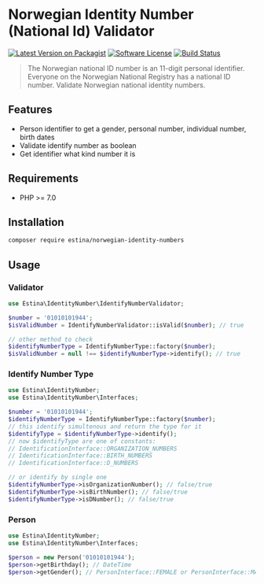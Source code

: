 # Norwegian Identity Number (National Id) Validator

[![Latest Version on Packagist][ico-version]][link-packagist]
[![Software License][ico-license]](LICENSE.md)
[![Build Status][ico-travis]][link-travis]

> The Norwegian national ID number is an 11-digit personal identifier. Everyone on the Norwegian National Registry has a national ID number.
> Validate Norwegian national identity numbers.

## Features

 - Person identifier to get a gender, personal number, individual number, birth dates
 - Validate identify number as boolean
 - Get identifier what kind number it is

## Requirements

 - PHP >= 7.0

## Installation

```sh
composer require estina/norwegian-identity-numbers
```

## Usage

### Validator

```php
use Estina\IdentityNumber\IdentifyNumberValidator;

$number = '01010101944';
$isValidNumber = IdentifyNumberValidator::isValid($number); // true

// other method to check
$identifyNumberType = IdentifyNumberType::factory($number);
$isValidNumber = null !== $identifyNumberType->identify(); // true
```

### Identify Number Type

```php
use Estina\IdentityNumber;
use Estina\IdentityNumber\Interfaces;

$number = '01010101944';
$identifyNumberType = IdentifyNumberType::factory($number);
// this identify simultenous and return the type for it
$identifyType = $identifyNumberType->identify();
// now $identifyType are one of constants:
// IdentificationInterface::ORGANIZATION_NUMBERS
// IdentificationInterface::BIRTH_NUMBERS
// IdentificationInterface::D_NUMBERS

// or identify by single one
$identifyNumberType->isOrganizationNumber(); // false/true
$identifyNumberType->isBirthNumber(); // false/true
$identifyNumberType->isDNumber(); // false/true
```

### Person

```php
use Estina\IdentityNumber;
use Estina\IdentityNumber\Interfaces;

$person = new Person('01010101944');
$person->getBirthday(); // DateTime
$person->getGender(); // PersonInterface::FEMALE or PersonInterface::MALE
```

[ico-version]: https://img.shields.io/packagist/v/estina/norwegian-identity-numbers.svg?style=flat-square
[ico-license]: https://img.shields.io/badge/license-MIT-brightgreen.svg?style=flat-square
[ico-travis]: https://api.travis-ci.org/Estina/norwegian-identity-numbers.svg?branch=master&style=flat-square
[link-packagist]: https://packagist.org/packages/estina/norwegian-identity-numbers
[link-travis]: https://travis-ci.org/Estina/norwegian-identity-numbers